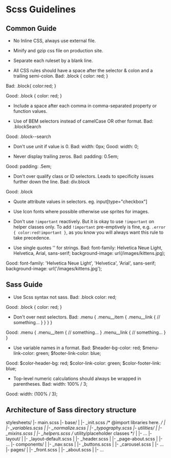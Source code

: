 Scss Guidelines
===============

**Common Guide**
----------------

* No Inline CSS, always use external file.

* Minify and gzip css file on production site.

* Separate each ruleset by a blank line.

* All CSS rules should have a space after the selector & colon and a trailing semi-colon.
Bad:
  .block
  {
  color: red;
  }

Bad:
  .block{
    color:red;
  }

Good:
  .block {
    color: red;
  }

* Include a space after each comma in comma-separated property or function values.

* Use of BEM selectors instead of camelCase OR other format.
Bad:
  .blockSearch

Good:
  .block--search

* Don't use unit if value is 0.
Bad:
  width: 0px;
Good:
  width: 0;

* Never display trailing zeros.
Bad:
padding: 0.5em;

Good:
padding: .5em;

* Don't over qualify class or ID selectors. Leads to specificity issues further down the line.
Bad:
div.block

Good:
.block
* Quote attribute values in selectors.
    eg. input[type="checkbox"]

* Use Icon fonts where possible otherwise use sprites for images.

* Don't use `!important` reactively. But it is okay to use `!important` on helper classes only. To add `!important` pre-emptively is fine, e.g. `.error { color:red!important }`, as you know you will always want this rule to take precedence.

* Use single quotes '' for strings.
Bad:
  font-family: Helvetica Neue Light, Helvetica, Arial, sans-serif;
  background-image: url(/images/kittens.jpg);

Good:
  font-family: 'Helvetica Neue Light', 'Helvetica', 'Arial', sans-serif;
  background-image: url('/images/kittens.jpg');

**Sass Guide**
--------------

* Use Scss syntax not sass.
Bad:
  .block
    color: red;

Good:
  .block {
    color: red;
  }


* Don't over nest selectors.
Bad:
  .menu {
    .menu__item {
      .menu__link {
        // something...
        }
      }
    }
  }

Good:
  .menu {
    .menu__item {
      // something...
    }
    .menu__link {
      // something...
    }
  }

* Use variable names in a format.
Bad:
  $header-bg-color: red;
  $menu-link-color: green;
  $footer-link-color: blue;

Good:
  $color-header-bg: red;
  $color-link-color: green;
  $color-footer-link: blue;

* Top-level numeric calculations should always be wrapped in parentheses.
Bad:
  width: 100% / 3;

Good:
  width: (100% / 3);



**Architecture of Sass directory structure**
--------------------------------------------

stylesheets/
|- main.scss
|- base/
|    |- _init.scss             /* @import libraries here. */
|    |- _variables.scss
|    |- _normalize.scss
|    |- _typography.scss
|- utilities/
|    |- _mixins.scss
|    |- _helpers.scss          /* utility/placeholder classes */
|    |- ...
|- layout/
|    |- _layout-default.scss
|    |- _header.scss
|    |- _page-about.scss
|    |- ...
|- components/
|    |- _nav.scss
|    |- _buttons.scss
|    |- _carousel.scss
|    |- ...
|- pages/
|    |- _front.scss
|    |- _about.scss
|    |- ...
